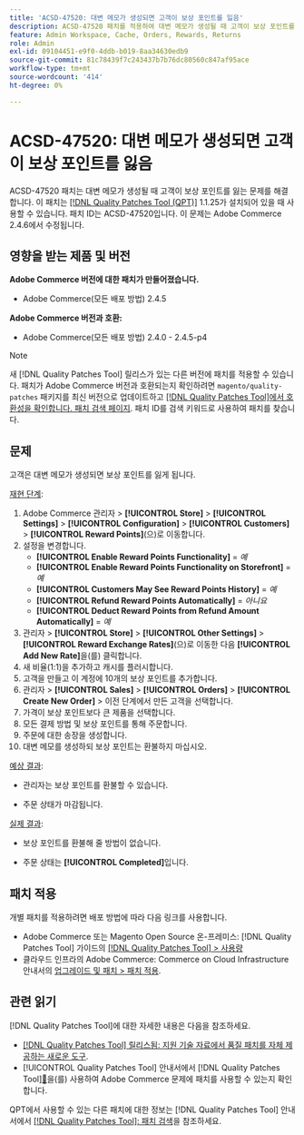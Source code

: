 ```yaml
---
title: 'ACSD-47520: 대변 메모가 생성되면 고객이 보상 포인트를 잃음'
description: ACSD-47520 패치를 적용하여 대변 메모가 생성될 때 고객이 보상 포인트를 잃는 Adobe Commerce 문제를 해결합니다.
feature: Admin Workspace, Cache, Orders, Rewards, Returns
role: Admin
exl-id: 09104451-e9f0-4ddb-b019-8aa34630edb9
source-git-commit: 81c78439f7c243437b7b76dc80560c847af95ace
workflow-type: tm+mt
source-wordcount: '414'
ht-degree: 0%

---
```


# ACSD-47520: 대변 메모가 생성되면 고객이 보상 포인트를 잃음

ACSD-47520 패치는 대변 메모가 생성될 때 고객이 보상 포인트를 잃는 문제를 해결합니다. 이 패치는 [[!DNL Quality Patches Tool (QPT)]](https://experienceleague.adobe.com/en/docs/commerce-knowledge-base/kb/announcements/commerce-announcements/magento-quality-patches-released-new-tool-to-self-serve-quality-patches) 1.1.25가 설치되어 있을 때 사용할 수 있습니다. 패치 ID는 ACSD-47520입니다. 이 문제는 Adobe Commerce 2.4.6에서 수정됩니다.

## 영향을 받는 제품 및 버전

**Adobe Commerce 버전에 대한 패치가 만들어졌습니다.**
* Adobe Commerce(모든 배포 방법) 2.4.5

**Adobe Commerce 버전과 호환:**
* Adobe Commerce(모든 배포 방법) 2.4.0 - 2.4.5-p4

>[!NOTE]
>
>새 [!DNL Quality Patches Tool] 릴리스가 있는 다른 버전에 패치를 적용할 수 있습니다. 패치가 Adobe Commerce 버전과 호환되는지 확인하려면 `magento/quality-patches` 패키지를 최신 버전으로 업데이트하고 [[!DNL Quality Patches Tool]에서 호환성을 확인합니다. 패치 검색 페이지](https://experienceleague.adobe.com/tools/commerce-quality-patches/index.html). 패치 ID를 검색 키워드로 사용하여 패치를 찾습니다.

## 문제

고객은 대변 메모가 생성되면 보상 포인트를 잃게 됩니다.

<u>재현 단계</u>:

1. Adobe Commerce 관리자 > **[!UICONTROL Store]** > **[!UICONTROL Settings]** > **[!UICONTROL Configuration]** > **[!UICONTROL Customers]** > **[!UICONTROL Reward Points]**(으)로 이동합니다.
1. 설정을 변경합니다.
   * **[!UICONTROL Enable Reward Points Functionality]** = _예_
   * **[!UICONTROL Enable Reward Points Functionality on Storefront]** = _예_
   * **[!UICONTROL Customers May See Reward Points History]** = _예_
   * **[!UICONTROL Refund Reward Points Automatically]** = _아니요_
   * **[!UICONTROL Deduct Reward Points from Refund Amount Automatically]** = _예_
1. 관리자 > **[!UICONTROL Store]** > **[!UICONTROL Other Settings]** > **[!UICONTROL Reward Exchange Rates]**(으)로 이동한 다음 **[!UICONTROL Add New Rate]**&#x200B;을(를) 클릭합니다.
1. 새 비율(1:1)을 추가하고 캐시를 플러시합니다.
1. 고객을 만들고 이 계정에 10개의 보상 포인트를 추가합니다.
1. 관리자 > **[!UICONTROL Sales]** > **[!UICONTROL Orders]** > **[!UICONTROL Create New Order]** > 이전 단계에서 만든 고객을 선택합니다.
1. 가격이 보상 포인트보다 큰 제품을 선택합니다.
1. 모든 결제 방법 및 보상 포인트를 통해 주문합니다.
1. 주문에 대한 송장을 생성합니다.
1. 대변 메모를 생성하되 보상 포인트는 환불하지 마십시오.

<u>예상 결과</u>:

* 관리자는 보상 포인트를 환불할 수 있습니다.

* 주문 상태가 마감됩니다.

<u>실제 결과</u>:

* 보상 포인트를 환불해 줄 방법이 없습니다.

* 주문 상태는 **[!UICONTROL Completed]**&#x200B;입니다.

## 패치 적용

개별 패치를 적용하려면 배포 방법에 따라 다음 링크를 사용합니다.

* Adobe Commerce 또는 Magento Open Source 온-프레미스: [!DNL Quality Patches Tool] 가이드의 [[!DNL Quality Patches Tool] > 사용량](/help/tools/quality-patches-tool/usage.md)
* 클라우드 인프라의 Adobe Commerce: Commerce on Cloud Infrastructure 안내서의 [업그레이드 및 패치 > 패치 적용](https://experienceleague.adobe.com/docs/commerce-cloud-service/user-guide/develop/upgrade/apply-patches.html).

## 관련 읽기

[!DNL Quality Patches Tool]에 대한 자세한 내용은 다음을 참조하세요.

* [[!DNL Quality Patches Tool] 릴리스됨: 지원 기술 자료에서 품질 패치를 자체 제공하는 새로운 도구](https://experienceleague.adobe.com/en/docs/commerce-knowledge-base/kb/announcements/commerce-announcements/magento-quality-patches-released-new-tool-to-self-serve-quality-patches).
* [!UICONTROL Quality Patches Tool] 안내서에서  [!DNL Quality Patches Tool][&#128279;](/help/tools/quality-patches-tool/patches-available-in-qpt/check-patch-for-magento-issue-with-magento-quality-patches.md)을(를) 사용하여 Adobe Commerce 문제에 패치를 사용할 수 있는지 확인합니다.


QPT에서 사용할 수 있는 다른 패치에 대한 정보는 [!DNL Quality Patches Tool] 안내서에서 [[!DNL Quality Patches Tool]: 패치 검색](https://experienceleague.adobe.com/tools/commerce-quality-patches/index.html)을 참조하세요.
